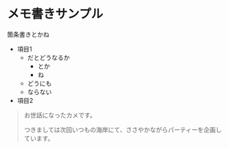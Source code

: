 # メモ書きサンプル

箇条書きとかね
- 項目1
	- だとどうなるか
		- とか
		- ね
	- どうにも
	- ならない
- 項目2

> お世話になったカメです。
>
> つきましては次回いつもの海岸にて、ささやかながらパーティーを企画しています。
